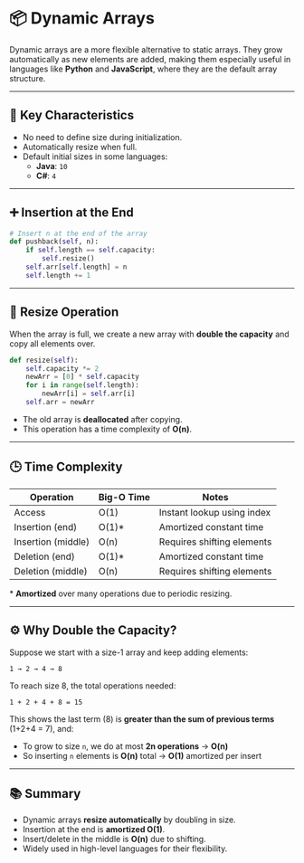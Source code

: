 
# 📦 Dynamic Arrays

Dynamic arrays are a more flexible alternative to static arrays. They grow automatically as new elements are added, making them especially useful in languages like **Python** and **JavaScript**, where they are the default array structure.

---

## 📌 Key Characteristics

- No need to define size during initialization.
- Automatically resize when full.
- Default initial sizes in some languages:
  - **Java**: `10`
  - **C#**: `4`

---

## ➕ Insertion at the End

```python
# Insert n at the end of the array
def pushback(self, n):
    if self.length == self.capacity:
        self.resize()
    self.arr[self.length] = n
    self.length += 1
```

---

## 🔁 Resize Operation

When the array is full, we create a new array with **double the capacity** and copy all elements over.

```python
def resize(self):
    self.capacity *= 2
    newArr = [0] * self.capacity
    for i in range(self.length):
        newArr[i] = self.arr[i]
    self.arr = newArr
```

- The old array is **deallocated** after copying.
- This operation has a time complexity of **O(n)**.

---

## 🕒 Time Complexity

| Operation           | Big-O Time | Notes                                         |
|--------------------|------------|-----------------------------------------------|
| Access             | O(1)       | Instant lookup using index                    |
| Insertion (end)    | O(1)\*     | Amortized constant time                       |
| Insertion (middle) | O(n)       | Requires shifting elements                    |
| Deletion (end)     | O(1)\*     | Amortized constant time                       |
| Deletion (middle)  | O(n)       | Requires shifting elements                    |

\* **Amortized** over many operations due to periodic resizing.

---

## ⚙️ Why Double the Capacity?

Suppose we start with a size-1 array and keep adding elements:

```
1 → 2 → 4 → 8
```

To reach size 8, the total operations needed:

```
1 + 2 + 4 + 8 = 15
```

This shows the last term (8) is **greater than the sum of previous terms** (1+2+4 = 7), and:

- To grow to size `n`, we do at most **2n operations** → **O(n)**
- So inserting `n` elements is **O(n)** total → **O(1)** amortized per insert

---

## 📚 Summary

- Dynamic arrays **resize automatically** by doubling in size.
- Insertion at the end is **amortized O(1)**.
- Insert/delete in the middle is **O(n)** due to shifting.
- Widely used in high-level languages for their flexibility.
